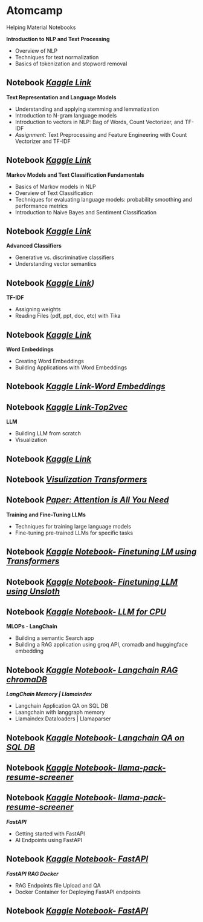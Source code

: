 # Atomcamp
Helping Material Notebooks 

**Introduction to NLP and Text Processing**
*  Overview of NLP
*  Techniques for text normalization
*  Basics of tokenization and stopword removal

**Notebook** *[Kaggle Link](https://www.kaggle.com/code/immuhammadumair/introduction-to-nlp-and-text-processing)*
---
**Text Representation and Language Models**
*  Understanding and applying stemming and lemmatization
*  Introduction to N-gram language models
*  Introduction to vectors in NLP: Bag of Words, Count Vectorizer, and TF-IDF
*  *Assignment*: Text Preprocessing and Feature Engineering with Count Vectorizer and TF-IDF

**Notebook** *[Kaggle Link](https://www.kaggle.com/code/immuhammadumair/text-representation-and-language-models)*
---
**Markov Models and Text Classification Fundamentals**
*  Basics of Markov models in NLP
*  Overview of Text Classification
*  Techniques for evaluating language models: probability smoothing and performance metrics
*  Introduction to Naive Bayes and Sentiment Classification
  
**Notebook** *[Kaggle Link](https://www.kaggle.com/code/immuhammadumair/markov-models-and-text-classification-fundamentals)*
---

**Advanced Classifiers**
*  Generative vs. discriminative classifiers
*  Understanding vector semantics 

**Notebook** *[Kaggle Link](https://www.kaggle.com/code/immuhammadumair/advanced-classifiers-assignment))*
---

**TF-IDF**
*  Assigning weights
*  Reading Files (pdf, ppt, doc, etc) with Tika 

**Notebook** *[Kaggle Link](https://www.kaggle.com/code/immuhammadumair/tfidf)*
---
**Word Embeddings**
*  Creating Word Embeddings
*  Building Applications with Word Embeddings 

**Notebook** *[Kaggle Link-Word Embeddings](https://www.kaggle.com/code/immuhammadumair/word-embeddings)*
---
**Notebook** *[Kaggle Link-Top2vec](https://www.kaggle.com/code/immuhammadumair/top2vec)*
---
**LLM**
*  Building LLM from scratch
*  Visualization

**Notebook** *[Kaggle Link](https://www.kaggle.com/code/immuhammadumair/transformer-from-scratch-1)*
---
**Notebook** *[Visulization Transformers](https://bbycroft.net/llm)*
---
**Notebook** *[Paper: Attention is All You Need](https://proceedings.neurips.cc/paper_files/paper/2017/file/3f5ee243547dee91fbd053c1c4a845aa-Paper.pdf)*
---
**Training and Fine-Tuning LLMs**
*  Techniques for training large language models
*  Fine-tuning pre-trained LLMs for specific tasks
  
**Notebook** *[Kaggle Notebook- Finetuning LM using Transformers](https://www.kaggle.com/code/immuhammadumair/fine-tunning-gpt2)*
---
**Notebook** *[Kaggle Notebook- Finetuning LLM using Unsloth](https://www.kaggle.com/code/immuhammadumair/phi-4-conversational)*
---
**Notebook** *[Kaggle Notebook- LLM for CPU](https://www.kaggle.com/code/immuhammadumair/gpt4all)*
---

**MLOPs - LangChain**
*  Building a semantic Search app
*  Building a RAG application using groq API, cromadb and huggingface embedding
  
**Notebook** *[Kaggle Notebook- Langchain RAG chromaDB](https://www.kaggle.com/code/immuhammadumair/langchain)*
---

***LangChain Memory | Llamaindex***
*  Langchain Application QA on SQL DB
*  Laangchain with langgraph memory
*  Llamaindex Dataloaders | Llamaparser

**Notebook** *[Kaggle Notebook- Langchain QA on SQL DB](https://www.kaggle.com/code/immuhammadumair/qa-on-sql)*
---
**Notebook** *[Kaggle Notebook- llama-pack-resume-screener](https://www.kaggle.com/code/immuhammadumair/llama-pack-resume-screener-v1)*
---
**Notebook** *[Kaggle Notebook- llama-pack-resume-screener](https://www.kaggle.com/code/immuhammadumair/llama-pack-resume-screener-v1)*
---

***FastAPI***
*  Getting started with FastAPI
*  AI Endpoints using FastAPI

**Notebook** *[Kaggle Notebook- FastAPI](https://www.kaggle.com/code/immuhammadumair/fastapi)*
---
***FastAPI RAG Docker***
*  RAG Endpoints file Upload and QA
*  Docker Container for Deploying FastAPI endpoints

**Notebook** *[Kaggle Notebook- FastAPI](https://www.kaggle.com/code/immuhammadumair/fastapi-docker)*
---

